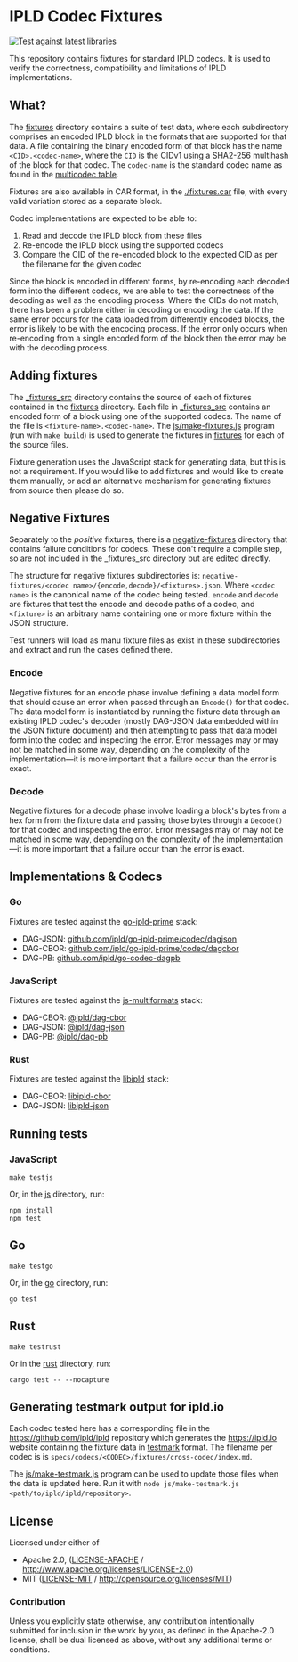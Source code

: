 # IPLD Codec Fixtures

[![Test against latest libraries](https://github.com/ipld/codec-fixtures/actions/workflows/cron.yml/badge.svg)](https://github.com/ipld/codec-fixtures/actions/workflows/cron.yml)

This repository contains fixtures for standard IPLD codecs. It is used to verify the correctness, compatibility and limitations of IPLD implementations.

## What?

The [fixtures](./fixtures/) directory contains a suite of test data, where each subdirectory comprises an encoded IPLD block in the formats that are supported for that data. A file containing the binary encoded form of that block has the name `<CID>.<codec-name>`, where the `CID` is the CIDv1 using a SHA2-256 multihash of the block for that codec. The `codec-name` is the standard codec name as found in the [multicodec table](https://github.com/multiformats/multicodec/blob/master/table.csv).

Fixtures are also available in CAR format, in the [./fixtures.car](./fixtures.car) file, with every valid variation stored as a separate block.

Codec implementations are expected to be able to:

1. Read and decode the IPLD block from these files
2. Re-encode the IPLD block using the supported codecs
3. Compare the CID of the re-encoded block to the expected CID as per the filename for the given codec

Since the block is encoded in different forms, by re-encoding each decoded form into the different codecs, we are able to test the correctness of the decoding as well as the encoding process. Where the CIDs do not match, there has been a problem either in decoding or encoding the data. If the same error occurs for the data loaded from differently encoded blocks, the error is likely to be with the encoding process. If the error only occurs when re-encoding from a single encoded form of the block then the error may be with the decoding process.

## Adding fixtures

The [_fixtures_src](./_fixtures_src/) directory contains the source of each of fixtures contained in the [fixtures](./fixtures/) directory. Each file in [_fixtures_src](./_fixtures_src/) contains an encoded form of a block using one of the supported codecs. The name of the file is `<fixture-name>.<codec-name>`. The [js/make-fixtures.js](./js/make-fixtures.js) program (run with `make build`) is used to generate the fixtures in [fixtures](./fixtures/) for each of the source files.

Fixture generation uses the JavaScript stack for generating data, but this is not a requirement. If you would like to add fixtures and would like to create them manually, or add an alternative mechanism for generating fixtures from source then please do so.

## Negative Fixtures

Separately to the _positive_ fixtures, there is a [negative-fixtures](./negative-fixtures/) directory that contains failure conditions for codecs. These don't require a compile step, so are not included in the _fixtures_src directory but are edited directly.

The structure for negative fixtures subdirectories is: `negative-fixtures/<codec name>/{encode,decode}/<fixtures>.json`. Where `<codec name>` is the canonical name of the codec being tested. `encode` and `decode` are fixtures that test the encode and decode paths of a codec, and `<fixture>` is an arbitrary name containing one or more fixture within the JSON structure.

Test runners will load as manu fixture files as exist in these subdirectories and extract and run the cases defined there.

### Encode

Negative fixtures for an encode phase involve defining a data model form that should cause an error when passed through an `Encode()` for that codec. The data model form is instantiated by running the fixture data through an existing IPLD codec's decoder (mostly DAG-JSON data embedded within the JSON fixture document) and then attempting to pass that data model form into the codec and inspecting the error. Error messages may or may not be matched in some way, depending on the complexity of the implementation—it is more important that a failure occur than the error is exact.

### Decode

Negative fixtures for a decode phase involve loading a block's bytes from a hex form from the fixture data and passing those bytes through a `Decode()` for that codec and inspecting the error. Error messages may or may not be matched in some way, depending on the complexity of the implementation—it is more important that a failure occur than the error is exact.

## Implementations & Codecs

### Go

Fixtures are tested against the [go-ipld-prime](https://github.com/ipld/go-ipld-prime) stack:

* DAG-JSON: [github.com/ipld/go-ipld-prime/codec/dagjson](https://pkg.go.dev/github.com/ipld/go-ipld-prime/codec/dagjson)
* DAG-CBOR: [github.com/ipld/go-ipld-prime/codec/dagcbor](https://pkg.go.dev/github.com/ipld/go-ipld-prime/codec/dagcbor)
* DAG-PB:  [github.com/ipld/go-codec-dagpb](https://pkg.go.dev/github.com/ipld/go-codec-dagpb)

### JavaScript

Fixtures are tested against the [js-multiformats](https://github.com/multiformats/js-multiformats) stack:

* DAG-CBOR: [@ipld/dag-cbor](https://github.com/ipld/js-dag-cbor)
* DAG-JSON: [@ipld/dag-json](https://github.com/ipld/js-dag-cbor)
* DAG-PB: [@ipld/dag-pb](https://github.com/ipld/js-dag-pb)

### Rust

Fixtures are tested against the [libipld](https://github.com/ipld/libipld) stack:

* DAG-CBOR: [libipld-cbor](https://crates.io/crates/libipld-cbor)
* DAG-JSON: [libipld-json](https://crates.io/crates/libipld-json)

## Running tests

### JavaScript

```
make testjs
```

Or, in the [js](./js/) directory, run:

```
npm install
npm test
```

## Go

```
make testgo
```

Or, in the [go](./go/) directory, run:

```
go test
```

## Rust

```
make testrust
```

Or in the [rust](./rust/) directory, run:

```
cargo test -- --nocapture
```

## Generating testmark output for ipld.io

Each codec tested here has a corresponding file in the https://github.com/ipld/ipld repository which generates the https://ipld.io website containing the fixture data in [testmark](https://github.com/warpfork/go-testmark) format. The filename per codec is is `specs/codecs/<CODEC>/fixtures/cross-codec/index.md`.

The [js/make-testmark.js](js/make-testmark.js) program can be used to update those files when the data is updated here. Run it with `node js/make-testmark.js <path/to/ipld/ipld/repository>`.

## License

Licensed under either of

 * Apache 2.0, ([LICENSE-APACHE](LICENSE-APACHE) / http://www.apache.org/licenses/LICENSE-2.0)
 * MIT ([LICENSE-MIT](LICENSE-MIT) / http://opensource.org/licenses/MIT)

### Contribution

Unless you explicitly state otherwise, any contribution intentionally submitted for inclusion in the work by you, as defined in the Apache-2.0 license, shall be dual licensed as above, without any additional terms or conditions.
